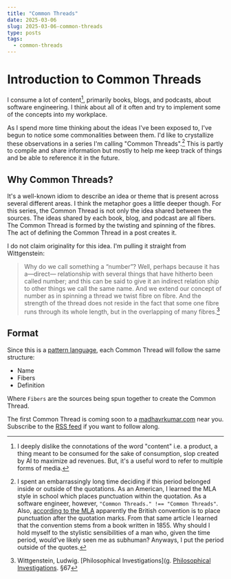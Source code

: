 ```yaml
---
title: "Common Threads"
date: 2025-03-06
slug: 2025-03-06-common-threads
type: posts
tags:
  - common-threads
---
```


# Introduction to Common Threads

I consume a lot of content[^1], primarily books, blogs, and podcasts, about software engineering. 
I think about all of it often and try to implement some of the concepts into my workplace.

As I spend more time thinking about the ideas I've been exposed to, I've begun to notice some commonalities between them. 
I'd like to crystallize these observations in a series I'm calling "Common Threads".[^2] This is partly to compile and share information but mostly to help me keep track of things and be able to reference it in the future.

## Why Common Threads?

It's a well-known idiom to describe an idea or theme that is present across several different areas. I think the metaphor goes a little deeper though. 
For this series, the Common Thread is not only the idea shared between the sources. 
The ideas shared by each book, blog, and podcast are all fibers. 
The Common Thread is formed by the twisting and spinning of the fibres. The act of defining the Common Thread in a post creates it.

I do not claim originality for this idea. I'm pulling it straight from Wittgenstein:

> Why do we call something a “number”? Well, perhaps because it has a—direct—
> relationship with several things that have hitherto been called number; and
> this can be said to give it an indirect relation ship to other things we call the
> same name. And we extend our concept of number as in spinning a thread we
> twist fibre on fibre. And the strength of the thread does not reside in the fact
> that some one fibre runs through its whole length, but in the overlapping of
> many fibres.[^3]


## Format

Since this is a [pattern language](https://en.wikipedia.org/wiki/Pattern_language), each Common Thread will follow the same structure:

- Name
- Fibers
- Definition

Where `Fibers` are the sources being spun together to create the Common Thread. 

The first Common Thread is coming soon to a [madhavrkumar.com](https://www.madhavrkumar.com) near you. Subscribe
to the [RSS feed](/posts/index.xml) if you want to follow along.

[^1]: I deeply dislike the connotations of the word "content" i.e. a product, a thing meant to be consumed for the sake of consumption, slop created by AI to maximize ad revenues. But, it's a useful word to refer to multiple forms of media.  

[^2]: I spent an embarrassingly long time deciding if this period belonged inside or outside of the quotations. As an American, I learned the MLA style in school which places punctuation within the quotation. As a software engineer, however, `"Common Threads." !== "Common Threads"`. Also, [according to the MLA](https://style.mla.org/the-placement-of-a-comma-or-period-after-a-quotation/) apparently the British convention is to place punctuation after the quotation marks. From that same article I learned that the convention stems from a book written in 1855. Why should I hold myself to the stylistic sensibilities of a man who, given the time period, would've likely seen me as subhuman? Anyways, I put the period outside of the quotes.

[^3]: Wittgenstein, Ludwig. [Philosophical Investigations](g. [Philosophical Investigations](https://ia800209.us.archive.org/7/items/philosophical-investigations-ludwig-wittgenstein/Philosophical%20Investigations%20-%20Ludwig%20Wittgenstein.pdf#page=52). §67[^4]

[^4]: Wow look at me actually using a footnote for a citation instead of self-aware metacommentary. 

